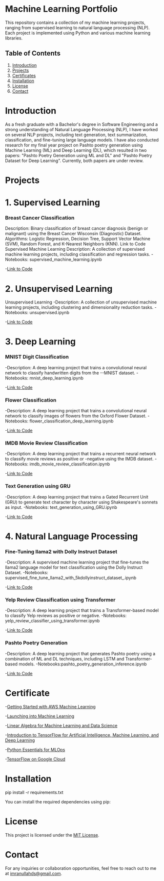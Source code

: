 # Machine Learning Portfolio

This repository contains a collection of my machine learning projects, ranging from supervised learning to natural language processing (NLP). Each project is implemented using Python and various machine learning libraries.

## Table of Contents

1. [Introduction](#introduction)
2. [Projects](#projects)
3. [Certificates](#Certificate)
4. [Installation](#installation)
5. [License](#license)
6. [Contact](#contact)

# Introduction

As a fresh graduate with a Bachelor's degree in Software Engineering and a strong understanding of Natural Language Processing (NLP), I have worked on several NLP projects, including text generation, text summarization, classification, and fine-tuning large language models. I have also conducted research for my final year project on Pashto poetry generation using Machine Learning (ML) and Deep Learning (DL), which resulted in two papers: "Pashto Poetry Generation using ML and DL" and "Pashto Poetry Dataset for Deep Learning". Currently, both papers are under review.

# Projects

# 1. Supervised Learning
### Breast Cancer Classification
Description: Binary classification of breast cancer diagnosis (benign or malignant) using the Breast Cancer Wisconsin (Diagnostic) Dataset.
Algorithms: Logistic Regression, Decision Tree, Support Vector Machine (SVM), Random Forest, and K-Nearest Neighbors (KNN).
Link to Code
Supervised Machine Learning
Description: A collection of supervised machine learning projects, including classification and regression tasks.
-Notebooks: supervised_machine_learning.ipynb

-[Link to Code](https://github.com/imrankh46/portfolio/blob/main/1%20supervised_machine_learning.ipynb)

# 2. Unsupervised Learning
Unsupervised Learning
-Description: A collection of unsupervised machine learning projects, including clustering and dimensionality reduction tasks.
-Notebooks: unsupervised.ipynb

-[Link to Code](https://github.com/imrankh46/portfolio/blob/main/2%20unsupervised.ipynb)

# 3. Deep Learning
### MNIST Digit Classification
-Description: A deep learning project that trains a convolutional neural network to classify handwritten digits from the --MNIST dataset.
-Notebooks: mnist_deep_learning.ipynb

-[Link to Code](https://github.com/imrankh46/portfolio/blob/main/3%20mnist_deep_learning.ipynb)
### Flower Classification
-Description: A deep learning project that trains a convolutional neural network to classify images of flowers from the Oxford Flower Dataset.
-Notebooks: flower_classification_deep_learning.ipynb

-[Link to Code](https://github.com/imrankh46/portfolio/blob/main/4%20flower_classification_deep_learning.ipynb)
### IMDB Movie Review Classification
-Description: A deep learning project that trains a recurrent neural network to classify movie reviews as positive or -negative using the IMDB dataset.
-Notebooks: imdb_movie_review_classification.ipynb

-[Link to Code](https://github.com/imrankh46/portfolio/blob/main/5%20imdb_movie_review_classification.ipynb)
### Text Generation using GRU
-Description: A deep learning project that trains a Gated Recurrent Unit (GRU) to generate text character by character using Shakespeare's sonnets as input.
-Notebooks: text_generation_using_GRU.ipynb

-[Link to Code](https://github.com/imrankh46/portfolio/blob/main/6%20text_generation_using_GRU.ipynb)

# 4. Natural Language Processing

### Fine-Tuning llama2 with Dolly Instruct Dataset
-Description: A supervised machine learning project that fine-tunes the llama2 language model for text classification using the Dolly Instruct Dataset.
-Notebooks: supervised_fine_tune_llama2_with_5kdollyinstruct_dataset_.ipynb

-[Link to Code](https://github.com/imrankh46/portfolio/blob/main/7%20supervised_fine_tune_llama2_with_5kdollyinstruct_dataset_.ipynb)

### Yelp Review Classification using Transformer
-Description: A deep learning project that trains a Transformer-based model to classify Yelp reviews as positive or negative.
-Notebooks: yelp_review_classifier_using_transformer.ipynb

-[Link to Code](https://github.com/imrankh46/portfolio/blob/main/8%20yelp_review_classifier_using_transfomer.ipynb)

### Pashto Poetry Generation
-Description: A deep learning project that generates Pashto poetry using a combination of ML and DL techniques, including LSTM and Transformer-based models.
-Notebooks:pashto_poetry_generation_inference.ipynb

-[Link to Code](https://github.com/imrankh46/portfolio/blob/main/9%20pashtu_poerty_generation_inference.ipynb)

# Certificate
-[Getting Started with AWS Machine Learning](https://coursera.org/share/b0bfb57f1cefb120c099aecc81f471a8)

-[Launching into Machine Learning](https://coursera.org/share/eee2354ac0a1001bec631437301c4259)

-[Linear Algebra for Machine Learning and Data Science](https://coursera.org/share/a7e147b50d739bac60247a711ec3b6c7)

-[Introduction to TensorFlow for Artificial Intelligence, Machine Learning, and Deep Learning](https://coursera.org/share/9fa2226a50c833ed1f7299ed41bc5c01)

-[Python Essentials for MLOps](https://coursera.org/share/4fe13c0aa2cef5ff0feb18822db8ce0c)

-[TensorFlow on Google Cloud](https://coursera.org/share/c5745b79d4c3c089074f4898eef1de61)


# Installation

pip install -r requirements.txt

You can install the required dependencies using pip:



# License

This project is licensed under the [MIT License](LICENSE).

# Contact

For any inquiries or collaboration opportunities, feel free to reach out to me at imranullahds@gmail.com.


